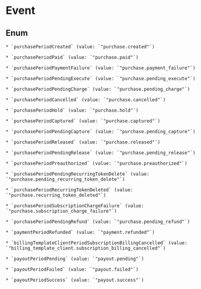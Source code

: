 
# Event

## Enum


    * `purchasePeriodCreated` (value: `"purchase.created"`)

    * `purchasePeriodPaid` (value: `"purchase.paid"`)

    * `purchasePeriodPaymentFailure` (value: `"purchase.payment_failure"`)

    * `purchasePeriodPendingExecute` (value: `"purchase.pending_execute"`)

    * `purchasePeriodPendingCharge` (value: `"purchase.pending_charge"`)

    * `purchasePeriodCancelled` (value: `"purchase.cancelled"`)

    * `purchasePeriodHold` (value: `"purchase.hold"`)

    * `purchasePeriodCaptured` (value: `"purchase.captured"`)

    * `purchasePeriodPendingCapture` (value: `"purchase.pending_capture"`)

    * `purchasePeriodReleased` (value: `"purchase.released"`)

    * `purchasePeriodPendingRelease` (value: `"purchase.pending_release"`)

    * `purchasePeriodPreauthorized` (value: `"purchase.preauthorized"`)

    * `purchasePeriodPendingRecurringTokenDelete` (value: `"purchase.pending_recurring_token_delete"`)

    * `purchasePeriodRecurringTokenDeleted` (value: `"purchase.recurring_token_deleted"`)

    * `purchasePeriodSubscriptionChargeFailure` (value: `"purchase.subscription_charge_failure"`)

    * `purchasePeriodPendingRefund` (value: `"purchase.pending_refund"`)

    * `paymentPeriodRefunded` (value: `"payment.refunded"`)

    * `billingTemplateClientPeriodSubscriptionBillingCancelled` (value: `"billing_template_client.subscription_billing_cancelled"`)

    * `payoutPeriodPending` (value: `"payout.pending"`)

    * `payoutPeriodFailed` (value: `"payout.failed"`)

    * `payoutPeriodSuccess` (value: `"payout.success"`)



